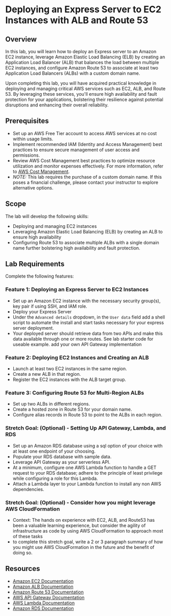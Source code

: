 # Deploying an Express Server to EC2 Instances with ALB and Route 53

## Overview

In this lab, you will learn how to deploy an Express server to an Amazon EC2 instance, leverage Amazon Elastic Load Balancing (ELB) by creating an Application Load Balancer (ALB) that balances the load between multiple EC2 instances, and configure Amazon Route 53 to associate at least two Application Load Balancers (ALBs) with a custom domain name.

Upon completing this lab, you will have acquired practical knowledge in deploying and managing critical AWS services such as EC2, ALB, and Route 53. By leveraging these services, you'll ensure high availability and fault protection for your applications, bolstering their resilience against potential disruptions and enhancing their overall reliability.

## Prerequisites

- Set up an AWS Free Tier account to access AWS services at no cost within usage limits.
- Implement recommended IAM (Identity and Access Management) best practices to ensure secure management of user access and permissions.
- Review AWS Cost Management best practices to optimize resource utilization and monitor expenses effectively. For more information, refer to [AWS Cost Management](https://aws.amazon.com/cost-management/).
- *NOTE:* This lab requires the purchase of a custom domain name. If this poses a financial challenge, please contact your instructor to explore alternative options.

## Scope

The lab will develop the following skills:

- Deploying and managing EC2 instances
- Leveraging Amazon Elastic Load Balancing (ELB) by creating an ALB to ensure high availability
- Configuring Route 53 to associate multiple ALBs with a single domain name further bolstering high availability and fault protection.

## Lab Requirements

Complete the following features:

### Feature 1: Deploying an Express Server to EC2 Instances

- Set up an Amazon EC2 instance with the necessary security group(s), key pair if using SSH, and IAM role.
- Deploy your Express Server
- Under the `Advanced details` dropdown, in the `User data` field add a shell script  to automate the install and start tasks necessary for your express server deployment.
- Your deployed server should retrieve data from two APIs and make this data available through one or more routes.  See lab starter code for useable example. add your own API Gateway implementation

### Feature 2: Deploying EC2 Instances and Creating an ALB

- Launch at least two EC2 instances in the same region.
- Create a new ALB in that region.
- Register the EC2 instances with the ALB target group.

### Feature 3: Configuring Route 53 for Multi-Region ALBs

- Set up two ALBs in different regions.
- Create a hosted zone in Route 53 for your domain name.
- Configure alias records in Route 53 to point to the ALBs in each region.

### Stretch Goal: (Optional) - Setting Up API Gateway, Lambda, and RDS

- Set up an Amazon RDS database using a sql option of your choice with at least one endpoint of your choosing.
- Populate your RDS database with sample data.
- Leverage API Gateway as your serverless API.
- At a minimum, configure one AWS Lambda function to handle a GET request to your RDS database; adhere to the principle of least privilege while configuring a role for this Lambda.
- Attach a Lambda layer to your Lambda function to install any non AWS dependencies.

### Stretch Goal: (Optional) - Consider how you might leverage AWS CloudFormation

- Context: The hands on experience with EC2, ALB, and Route53 has been a valuable learning experience, but consider the agility of infrastructure as code by using AWS CloudFormation to approach most of these tasks
- to complete this stretch goal, write a 2 or 3 paragraph summary of how you might use AWS CloudFormation in the future and the benefit of doing so.

## Resources

- [Amazon EC2 Documentation](https://docs.aws.amazon.com/ec2/)
- [Amazon ALB Documentation](https://docs.aws.amazon.com/elasticloadbalancing/)
- [Amazon Route 53 Documentation](https://docs.aws.amazon.com/Route53/)
- [AWS API Gateway Documentation](https://docs.aws.amazon.com/apigateway/)
- [AWS Lambda Documentation](https://docs.aws.amazon.com/lambda/)
- [Amazon RDS Documentation](https://docs.aws.amazon.com/rds/)
